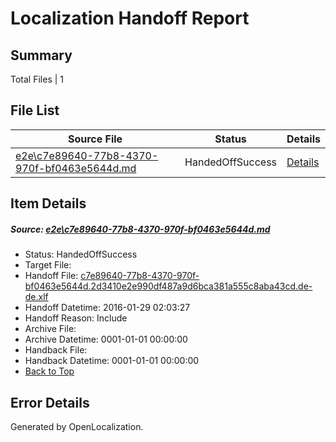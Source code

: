 # <a name='report-top'></a> Localization Handoff Report

## Summary
 Total Files | 1

## File List
 Source File | Status | Details 
 ----------- | ------ | ------- 
 [e2e\c7e89640-77b8-4370-970f-bf0463e5644d.md](https://github.com/OpenLocalizationTest/oltest/blob/59b2ad617493011d33cca8c86234818ac60dcfd3/e2e/c7e89640-77b8-4370-970f-bf0463e5644d.md) | HandedOffSuccess | [Details](#9a27ae1533b3fc4e22080087a7f947524c7c162e1)

## Item Details
##### <a name='9a27ae1533b3fc4e22080087a7f947524c7c162e1'></a> Source: [e2e\c7e89640-77b8-4370-970f-bf0463e5644d.md](https://github.com/OpenLocalizationTest/oltest/blob/59b2ad617493011d33cca8c86234818ac60dcfd3/e2e/c7e89640-77b8-4370-970f-bf0463e5644d.md)
* Status: HandedOffSuccess
* Target File: 
* Handoff File: [c7e89640-77b8-4370-970f-bf0463e5644d.2d3410e2e990df487a9d6bca381a555c8aba43cd.de-de.xlf](https://github.com/OpenLocalizationTestOrg/olhandoff/blob/eaba2da6726b882121878de6fefad457f38bc098/ol-handoff/OpenLocalizationTestOrg/oltest.de-de/tianzh/c7e89640-77b8-4370-970f-bf0463e5644d.2d3410e2e990df487a9d6bca381a555c8aba43cd.de-de.xlf)
* Handoff Datetime: 2016-01-29 02:03:27
* Handoff Reason: Include
* Archive File: 
* Archive Datetime: 0001-01-01 00:00:00
* Handback File: 
* Handback Datetime: 0001-01-01 00:00:00
* [Back to Top](#report-top)


## Error Details

Generated by OpenLocalization.
